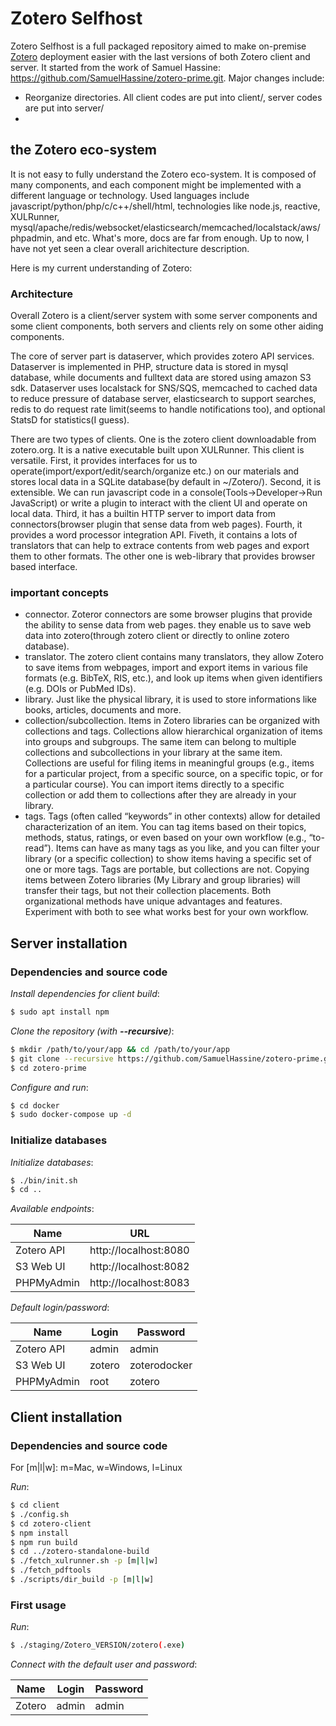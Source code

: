 # Zotero Selfhost

Zotero Selfhost is a full packaged repository aimed to make on-premise [Zotero](https://www.zotero.org) deployment easier with the last versions of both Zotero client and server. It started from the work of Samuel Hassine: https://github.com/SamuelHassine/zotero-prime.git. Major changes include:

* Reorganize directories. All client codes are put into client/, server codes are put into server/
*  

## the Zotero eco-system

It is not easy to fully understand the Zotero eco-system. It is composed of many components, and each component might be implemented with a different language or technology. Used languages include javascript/python/php/c/c++/shell/html, technologies like node.js, reactive, XULRunner, mysql/apache/redis/websocket/elasticsearch/memcached/localstack/aws/phpadmin, and etc. What's more, docs are far from enough. Up to now, I have not yet seen a clear overall arichitecture description. 

Here is my current understanding of Zotero:

### Architecture

Overall Zotero is a client/server system with some server components and some client components, both servers and clients rely on some other aiding components.

The core of server part is dataserver, which provides zotero API services. Dataserver is implemented in PHP, structure data is stored in mysql database, while documents and fulltext data are stored using amazon S3 sdk. Dataserver uses localstack for SNS/SQS, memcached to cached data to reduce pressure of database server, elasticsearch to support searches, redis to do request rate limit(seems to handle notifications too), and optional StatsD for statistics(I guess). 

There are two types of clients. One is the zotero client downloadable from zotero.org. It is a native executable built upon XULRunner. This client is versatile. First, it provides interfaces for us to operate(import/export/edit/search/organize etc.) on our materials and stores local data in a SQLite database(by default in ~/Zotero/). Second, it is extensible. We can run javascript code in a console(Tools->Developer->Run JavaScript) or write a plugin to interact with the client UI and operate on local data. Third, it has a builtin HTTP server to import data from connectors(browser plugin that sense data from web pages). Fourth, it provides a word processor integration API. Fiveth, it contains a lots of translators that can help to extrace contents from web pages and export them to other formats. The other one is web-library that provides browser based interface.

### important concepts

* connector. Zoteror connectors are some browser plugins that provide the ability to sense data from web pages. they enable us to save web data into zotero(through zotero client or directly to online zotero database).
* translator. The zotero client contains many translators, they allow Zotero to save items from webpages, import and export items in various file formats (e.g. BibTeX, RIS, etc.), and look up items when given identifiers (e.g. DOIs or PubMed IDs). 
* library. Just like the physical library, it is used to store informations like books, articles, documents and more.
* collection/subcollection. Items in Zotero libraries can be organized with collections and tags. Collections allow hierarchical organization of items into groups and subgroups. The same item can belong to multiple collections and subcollections in your library at the same item. Collections are useful for filing items in meaningful groups (e.g., items for a particular project, from a specific source, on a specific topic, or for a particular course). You can import items directly to a specific collection or add them to collections after they are already in your library.
* tags. Tags (often called “keywords” in other contexts) allow for detailed characterization of an item. You can tag items based on their topics, methods, status, ratings, or even based on your own workflow (e.g., “to-read”). Items can have as many tags as you like, and you can filter your library (or a specific collection) to show items having a specific set of one or more tags.  Tags are portable, but collections are not. Copying items between Zotero libraries (My Library and group libraries) will transfer their tags, but not their collection placements. Both organizational methods have unique advantages and features. Experiment with both to see what works best for your own workflow.

## Server installation

### Dependencies and source code

*Install dependencies for client build*:
```bash
$ sudo apt install npm
```

*Clone the repository (with **--recursive**)*:
```bash
$ mkdir /path/to/your/app && cd /path/to/your/app
$ git clone --recursive https://github.com/SamuelHassine/zotero-prime.git
$ cd zotero-prime
```

*Configure and run*:
```bash
$ cd docker
$ sudo docker-compose up -d
```

### Initialize databases

*Initialize databases*:
```bash
$ ./bin/init.sh
$ cd ..
```

*Available endpoints*:

| Name          | URL                                           |
| ------------- | --------------------------------------------- |
| Zotero API    | http://localhost:8080                         |
| S3 Web UI     | http://localhost:8082                         |
| PHPMyAdmin    | http://localhost:8083                         |

*Default login/password*:

| Name          | Login                    | Password           |
| ------------- | ------------------------ | ------------------ |
| Zotero API    | admin                    | admin              |
| S3 Web UI     | zotero                   | zoterodocker       |
| PHPMyAdmin    | root                     | zotero             |

## Client installation

### Dependencies and source code

For [m|l|w]: m=Mac, w=Windows, l=Linux

*Run*:
```bash
$ cd client
$ ./config.sh
$ cd zotero-client
$ npm install
$ npm run build
$ cd ../zotero-standalone-build
$ ./fetch_xulrunner.sh -p [m|l|w]
$ ./fetch_pdftools
$ ./scripts/dir_build -p [m|l|w]
```

### First usage

*Run*:
```bash
$ ./staging/Zotero_VERSION/zotero(.exe)
```

*Connect with the default user and password*:

| Name          | Login                    | Password           |
| ------------- | ------------------------ | ------------------ |
| Zotero        | admin                    | admin              |
